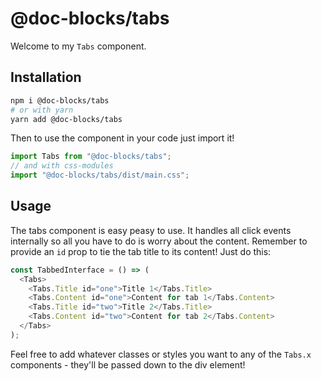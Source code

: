# @doc-blocks/tabs

Welcome to my `Tabs` component.

## Installation

```sh
npm i @doc-blocks/tabs
# or with yarn
yarn add @doc-blocks/tabs
```

Then to use the component in your code just import it!

```js
import Tabs from "@doc-blocks/tabs";
// and with css-modules
import "@doc-blocks/tabs/dist/main.css";
```

## Usage

The tabs component is easy peasy to use. It handles all click events internally so all you have to do is worry about the content. Remember to provide an `id` prop to tie the tab title to its content!
Just do this:

```js
const TabbedInterface = () => (
  <Tabs>
    <Tabs.Title id="one">Title 1</Tabs.Title>
    <Tabs.Content id="one">Content for tab 1</Tabs.Content>
    <Tabs.Title id="two">Title 2</Tabs.Title>
    <Tabs.Content id="two">Content for tab 2</Tabs.Content>
  </Tabs>
);
```

Feel free to add whatever classes or styles you want to any of the `Tabs.x` components - they'll be passed down to the div element!
